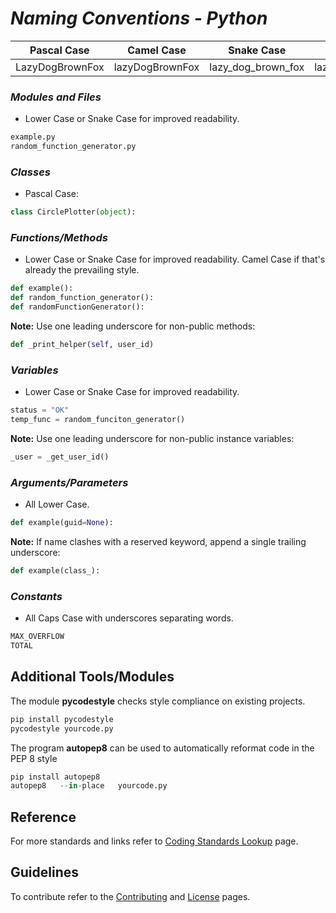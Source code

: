 # *Naming Conventions - Python*

Pascal Case       | Camel Case      | Snake Case         |   Lower Case    |  Caps Case 
:----------------:|:---------------:|:------------------:|:---------------:|:----------------:
LazyDogBrownFox   | lazyDogBrownFox | lazy_dog_brown_fox | lazydogbrownfox | LAZYDOGBROWNFOX

### *Modules and Files*
* Lower Case or Snake Case for improved readability.
```python
example.py
random_function_generator.py
```

### *Classes*
* Pascal Case: 
```python
class CirclePlotter(object):
```

### *Functions/Methods*
* Lower Case or Snake Case for improved readability. Camel Case if that's already the prevailing style.
```python 
def example():
def random_function_generator():
def randomFunctionGenerator():
```

**Note:** Use one leading underscore for non-public methods: 
```python 
def _print_helper(self, user_id)
```

### *Variables*
* Lower Case or Snake Case for improved readability.
```python
status = "OK"
temp_func = random_funciton_generator()
```

**Note:** Use one leading underscore for non-public instance variables:
```python 
_user = _get_user_id()
```

### *Arguments/Parameters*
* All Lower Case. 
```python
def example(guid=None):
```

**Note:** If name clashes with a reserved keyword, append a single trailing underscore: 
```python 
def example(class_):
```

### *Constants*
* All Caps Case with underscores separating words.
```python
MAX_OVERFLOW 
TOTAL
```

## **Additional Tools/Modules**
The module **pycodestyle** checks style compliance on existing projects.
```python
pip install pycodestyle
pycodestyle yourcode.py
```

The program **autopep8** can be used to automatically reformat code in the PEP 8 style 
```python
pip install autopep8 
autopep8   --in-place   yourcode.py
```

## **Reference**
For more standards and links refer to [Coding Standards Lookup](README.md/#Python) page.

## **Guidelines**
To contribute refer to the [Contributing](guidelines/CONTRIBUTING.md) and [License](guidelines/LICENSE) pages.
